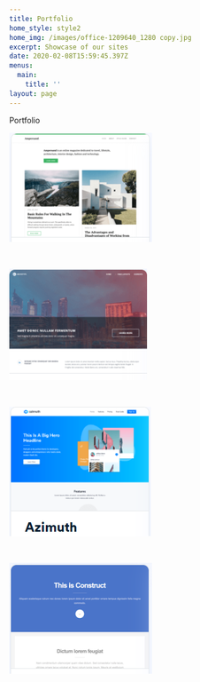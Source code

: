 ```yaml
---
title: Portfolio
home_style: style2
home_img: /images/office-1209640_1280 copy.jpg
excerpt: Showcase of our sites
date: 2020-02-08T15:59:45.397Z
menus:
  main:
    title: ''
layout: page
---
```

Portfolio

![](/images/ampersand.png)

<br>

![](/images/archtetype.png)

<br>

![](/images/azimuth.png)

<br>

![](/images/construct.png)
